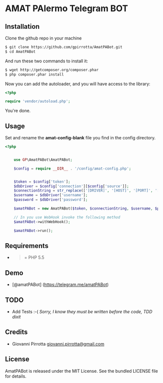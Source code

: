 AMAT PAlermo Telegram BOT
=========

Installation
------------

Clone the github repo in your machine

``` bash
$ git clone https://github.com/gpirrotta/AmatPABot.git
$ cd AmatPABot
```

And run these two commands to install it:

``` bash
$ wget http://getcomposer.org/composer.phar
$ php composer.phar install
```

Now you can add the autoloader, and you will have access to the library:

``` php
<?php

require 'vendor/autoload.php';
```

You're done.

## Usage
Set and rename the **amat-config-blank** file you find in the config directory.

``` php
<?php


    use GP\AmatPABot\AmatPABot;

    $config = require __DIR__ . '/config/amat-config.php';


    $token = $config['token'];
    $dbDriver = $config['connection'][$config['source']];
    $connectionString = str_replace(['[DRIVER]', '[HOST]', '[PORT]', '[DATABASE]'], [$dbDriver['driver'], $dbDriver['host'], $dbDriver['port'], $dbDriver['database']], $dbDriver['PDOString']);
    $username = $dbDriver['username'];
    $password = $dbDriver['password'];

    $amatPABot = new AmatPABot($token, $connectionString, $username, $password);

    // In you use WebHook invoke the following method
    $amatPABot->withWebHook();

    $amatPABot->run();
```

## Requirements

- >= PHP 5.5


## Demo

* [@amatPABot] (https://telegram.me/amatPABot)

## TODO

* Add Tests :-( *Sorry, I know they must be written before the code, TDD dixit*

## Credits

* Giovanni Pirrotta <giovanni.pirrotta@gmail.com>

## License

AmatPABot is released under the MIT License. See the bundled LICENSE file for
details.



